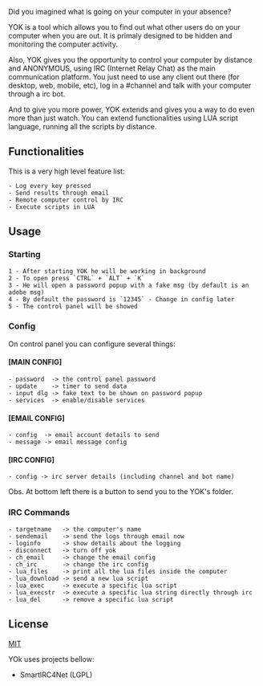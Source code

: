 
Did you imagined what is going on your computer in your absence?

YOK is a tool which allows you to find out what other users do on your computer when you are out. 
It is primaly designed to be hidden and monitoring the computer activity.

Also, YOK gives you the opportunity to control your computer by distance and ANONYMOUS, using IRC (Internet Relay Chat) as the main communication platform. You just need to use any client out there (for desktop, web, mobile, etc), log in a #channel and talk with your computer through a irc bot.

And to give you more power, YOK extends and gives you a way to do even more than just watch. 
You can extend functionalities using LUA script language, running all the scripts by distance.

## Functionalities

This is a very high level feature list:

```
- Log every key pressed
- Send results through email
- Remote computer control by IRC
- Execute scripts in LUA
```

## Usage

### Starting

```
1 - After starting YOK he will be working in background
2 - To open press `CTRL` + `ALT` + `K`
3 - He will open a password popup with a fake msg (by default is an adobe msg)
4 - By default the password is `12345` - Change in config later
5 - The control panel will be showed
```

### Config

On control panel you can configure several things:

#### [MAIN CONFIG]

```
- password  -> the control panel password
- update    -> timer to send data
- input dlg -> fake text to be shown on password popup
- services  -> enable/disable services
```

#### [EMAIL CONFIG]

```
- config  -> email account details to send
- message -> email message config
```

#### [IRC CONFIG]

```
- config -> irc server details (including channel and bot name)
```

Obs. At bottom left there is a button to send you to the YOK's folder.

### IRC Commands

```
- targetname   -> the computer's name
- sendemail    -> send the logs through email now
- loginfo      -> show details about the logging 
- disconnect   -> turn off yok
- ch_email     -> change the email config
- ch_irc       -> change the irc config
- lua_files    -> print all the lua files inside the computer
- lua_download -> send a new lua script 
- lua_exec     -> execute a specific lua script
- lua_execstr  -> execute a specific lua string directly through irc
- lua_del      -> remove a specific lua script
```

## License
[MIT](https://github.com/erickjung/yok/blob/master/LICENSE)

YOk uses projects bellow:

- SmartIRC4Net (LGPL)
